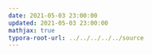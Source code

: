 ```yaml
---
date: 2021-05-03 23:00:00
updated: 2021-05-03 23:00:00
mathjax: true
typora-root-url: ../../../../../source
---
```










